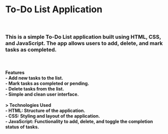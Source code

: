 <h1>To-Do List Application</h1> 
<br>
<h3>This is a simple To-Do List application built using HTML, CSS, and JavaScript. The app allows users to add, delete, and mark tasks as completed.</h3>
<br>
<h4>Features
<br>
- Add new tasks to the list.<br>
- Mark tasks as completed or pending.<br>
- Delete tasks from the list.<br>
- Simple and clean user interface.<br>
<br>
> Technologies Used
<br>
- HTML: Structure of the application.<br>
- CSS: Styling and layout of the application.<br>
- JavaScript: Functionality to add, delete, and toggle the completion status of tasks.</h4>


